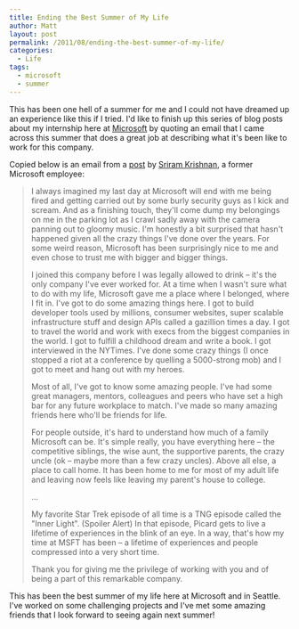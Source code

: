 ```yaml
---
title: Ending the Best Summer of My Life
author: Matt
layout: post
permalink: /2011/08/ending-the-best-summer-of-my-life/
categories:
  - Life
tags:
  - microsoft
  - summer
---
```


This has been one hell of a summer for me and I could not have dreamed up an experience like this if I tried. I'd like to finish up this series of blog posts about my internship here at [Microsoft][1] by quoting an email that I came across this summer that does a great job at describing what it's been like to work for this company.

 [1]: http://www.microsoft.com/en-us/default.aspx

Copied below is an email from a [post][2] by [Sriram Krishnan][3], a former Microsoft employee:

 [2]: http://sriramk.com/blog/2011/05/leaving-microsoft.html
 [3]: http://sriramk.com/

> I always imagined my last day at Microsoft will end with me being fired and getting carried out by some burly security guys as I kick and scream. And as a finishing touch, they'll come dump my belongings on me in the parking lot as I crawl sadly away with the camera panning out to gloomy music. I'm honestly a bit surprised that hasn't happened given all the crazy things I've done over the years. For some weird reason, Microsoft has been surprisingly nice to me and even chose to trust me with bigger and bigger things.
> 
> I joined this company before I was legally allowed to drink – it's the only company I've ever worked for. At a time when I wasn't sure what to do with my life, Microsoft gave me a place where I belonged, where I fit in. I've got to do some amazing things here. I got to build developer tools used by millions, consumer websites, super scalable infrastructure stuff and design APIs called a gazillion times a day. I got to travel the world and work with execs from the biggest companies in the world. I got to fulfill a childhood dream and write a book. I got interviewed in the NYTimes. I've done some crazy things (I once stopped a riot at a conference by quelling a 5000-strong mob) and I got to meet and hang out with my heroes.
> 
> Most of all, I've got to know some amazing people. I've had some great managers, mentors, colleagues and peers who have set a high bar for any future workplace to match. I've made so many amazing friends here who'll be friends for life.
> 
> For people outside, it's hard to understand how much of a family Microsoft can be. It's simple really, you have everything here – the competitive siblings, the wise aunt, the supportive parents, the crazy uncle (ok – maybe more than a few crazy uncles). Above all else, a place to call home. It has been home to me for most of my adult life and leaving now feels like leaving my parent's house to college.
> 
> …
> 
> My favorite Star Trek episode of all time is a TNG episode called the "Inner Light". (Spoiler Alert) In that episode, Picard gets to live a lifetime of experiences in the blink of an eye. In a way, that's how my time at MSFT has been – a lifetime of experiences and people compressed into a very short time.
> 
> Thank you for giving me the privilege of working with you and of being a part of this remarkable company.

This has been the best summer of my life here at Microsoft and in Seattle. I've worked on some challenging projects and I've met some amazing friends that I look forward to seeing again next summer!